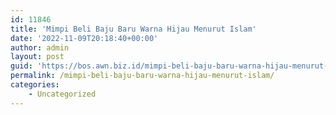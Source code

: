 ```yaml
---
id: 11846
title: 'Mimpi Beli Baju Baru Warna Hijau Menurut Islam'
date: '2022-11-09T20:18:40+00:00'
author: admin
layout: post
guid: 'https://bos.awn.biz.id/mimpi-beli-baju-baru-warna-hijau-menurut-islam/'
permalink: /mimpi-beli-baju-baru-warna-hijau-menurut-islam/
categories:
    - Uncategorized
---
```


